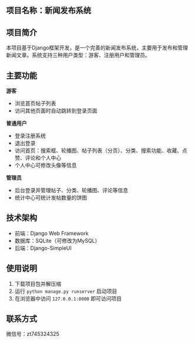 ## 项目名称：新闻发布系统

## 项目简介

本项目基于Django框架开发，是一个完善的新闻发布系统，主要用于发布和管理新闻文章。系统支持三种用户类型：游客、注册用户和管理员。

## 主要功能

**游客**

* 浏览首页帖子列表
* 访问其他页面时自动跳转到登录页面

**普通用户**

* 登录注册系统
* 退出登录
* 访问首页：搜索框、轮播图、帖子列表（分页）、分类、搜索功能、收藏、点赞、评论和个人中心
* 个人中心可修改头像等信息

**管理员**

* 后台登录并管理帖子、分类、轮播图、评论等信息
* 统计中心可统计发帖数量的饼图

## 技术架构

* 前端：Django Web Framework
* 数据库：SQLite（可修改为MySQL）
* 后端：Django-SimpleUI

## 使用说明

1. 下载项目包并解压缩
2. 运行 `python manage.py runserver` 启动项目
3. 在浏览器中访问 `127.0.0.1:8000` 即可访问项目

## 联系方式

微信号：zt745324325